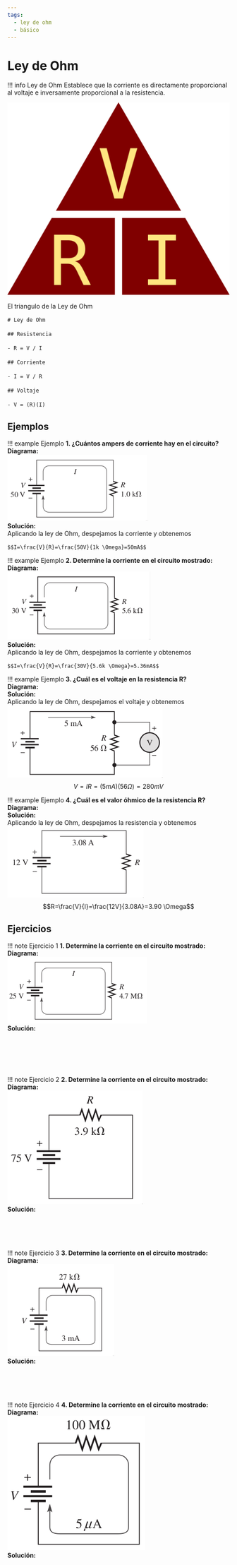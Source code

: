 ```yaml
---
tags:
  - ley de ohm
  - básico
---
```


# Ley de Ohm

!!! info Ley de Ohm
    Establece que la corriente es directamente proporcional al voltaje e inversamente proporcional a la resistencia.

![ley de ohm](../img/ohm_law.svg)
<figcaption>El triangulo de la Ley de Ohm</figcaption>

```markmap
# Ley de Ohm

## Resistencia

- R = V / I

## Corriente

- I = V / R

## Voltaje

- V = (R)(I)
```

## Ejemplos 

!!! example Ejemplo
    **1. ¿Cuántos ampers de corriente hay en el circuito?** <br>
    **Diagrama:** <br>
    ![diagrama](../img/png/Antologia.pdf-104.opt.png) <br>
    **Solución:**   <br>
    Aplicando la ley de Ohm, despejamos la corriente y obtenemos 

    $$I=\frac{V}{R}=\frac{50V}{1k \Omega}=50mA$$

!!! example Ejemplo
    **2. Determine la corriente en el circuito mostrado:** <br>
    **Diagrama:** <br>
    ![diagrama](../img/png/Antologia.pdf-110.opt.png) <br>
    **Solución:** <br>
    Aplicando la ley de Ohm, despejamos la corriente y obtenemos

    $$I=\frac{V}{R}=\frac{30V}{5.6k \Omega}=5.36mA$$

!!! example Ejemplo
    **3. ¿Cuál es el voltaje en la resistencia R?**<br>
    **Diagrama:**<br>
    **Solución:**<br>
    Aplicando la ley de Ohm, despejamos el voltaje y obtenemos 
    ![diagrama](../img/png/Antologia.pdf-113.opt.png) <br>
    $$V=IR = (5mA)(56 \Omega) = 280mV$$

!!! example Ejemplo
    **4. ¿Cuál es el valor óhmico de la resistencia R?**<br>
    **Diagrama:**<br>
    **Solución:**<br>
    Aplicando la ley de Ohm, despejamos la resistencia y obtenemos 
    ![diagrama](../img/png/Antologia.pdf-116.opt.png) <br>
    $$R=\frac{V}{I}=\frac{12V}{3.08A}=3.90 \Omega$$

## Ejercicios

!!! note Ejercicio 1
    **1. Determine la corriente en el circuito mostrado:**<br> 
    **Diagrama:** <br> 
    ![diagrama](../img/png/Antologia.pdf-122.opt.png) <br>
    **Solución:** <br> 
    <br><br><br><br><br>

!!! note Ejercicio 2
    **2. Determine la corriente en el circuito mostrado:**
    **Diagrama:** <br> 
    ![diagrama](../img/png/Antologia.pdf-123.opt.png) <br>
    **Solución:** 
    <br><br><br><br><br>

!!! note Ejercicio 3
    **3. Determine la corriente en el circuito mostrado:**
    **Diagrama:** <br> 
    ![diagrama](../img/png/Antologia.pdf-127.opt.png) <br>
    **Solución:** 
    <br><br><br><br><br>

!!! note Ejercicio 4
    **4. Determine la corriente en el circuito mostrado:**
    **Diagrama:** <br> 
    ![diagrama](../img/png/Antologia.pdf-128.opt.png) <br>
    **Solución:** 
    <br><br><br><br><br>

